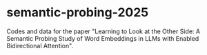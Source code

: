 # semantic-probing-2025
Codes and data for the paper "Learning to Look at the Other Side: A Semantic Probing Study of Word Embeddings in LLMs with Enabled Bidirectional Attention".
